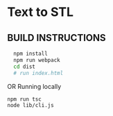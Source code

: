 # Text to STL

## BUILD INSTRUCTIONS

```bash
  npm install
  npm run webpack
  cd dist
  # run index.html
```

OR Running locally

```bash
npm run tsc
node lib/cli.js
```
